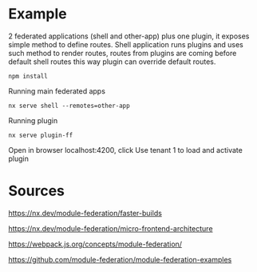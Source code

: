 # Example
2 federated applications (shell and other-app) plus one plugin, it exposes simple method to define routes. Shell application runs plugins and uses such method to render routes, routes from plugins are coming before default shell routes this way plugin can override default routes.
````
npm install
````
Running main federated apps
````
nx serve shell --remotes=other-app
````
Running plugin
````
nx serve plugin-ff
````
Open in browser localhost:4200, click Use tenant 1 to load and activate plugin

# Sources
https://nx.dev/module-federation/faster-builds

https://nx.dev/module-federation/micro-frontend-architecture

https://webpack.js.org/concepts/module-federation/

https://github.com/module-federation/module-federation-examples
